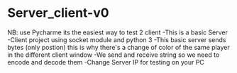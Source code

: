 
# Server_client-v0
NB: use Pycharme its the easiest way to test 2 client 
-This is a basic Server
-Client  project using socket module and python 3
-This basic  server  sends  bytes (only postion) this is why there's a change of  color of the same player in the different client window
-We send and receive string so  we need to encode and decode them
-Change Server IP  for  testing on your PC
